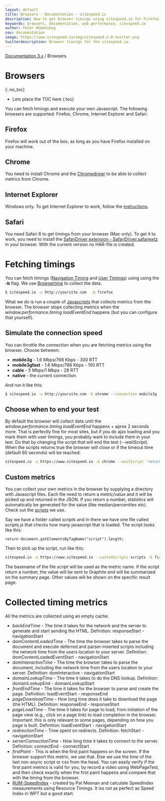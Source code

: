 ```yaml
---
layout: default
title: Browsers - Documentation - sitespeed.io
description: How to get browser timings using sitespeed.io for Firefox, Chrome, Safari and Internet Explorer.
keywords: browsers, documentation, web performance, sitespeed.io
author: Peter Hedenskog
nav: documentation
image: https://www.sitespeed.io/img/sitespeed-2.0-twitter.png
twitterdescription: Browser timings for the sitespeed.io.
---
```

[Documentation 3.x]({{site.baseurl}}/documentation/) / Browsers

# Browsers
{:.no_toc}

* Lets place the TOC here
{:toc}

You can fetch timings and execute your own Javascript. The following browsers are supported:
Firefox, Chrome, Internet Explorer and Safari.

## Firefox
Firefox will work out of the box, as long as you have Firefox installed on your machine.

## Chrome
You need to install Chrome and the [Chromedriver](https://sites.google.com/a/chromium.org/chromedriver/) to be able to collect metrics from Chrome.

## Internet Explorer
Windows only. To get Internet Explorer to work, follow the [instructions](https://code.google.com/p/selenium/wiki/InternetExplorerDriver#Required_Configuration).

## Safari
You need Safari 8 to get timings from your browser (Mac only). To get it to work, you need to install the [SafariDriver extension - SafariDriver.safariextz](http://selenium-release.storage.googleapis.com/index.html?path=2.45/) in your browser. With the current version no HAR-file is created.

# Fetching timings
You can fetch timings ([Navigation Timing](http://www.w3.org/TR/navigation-timing/) and [User Timings](http://www.w3.org/TR/user-timing/)) using using the **-b** flag. We use [Browsertime](https://github.com/tobli/browsertime) to collect the data.

~~~ bash
$ sitespeed.io -u http://yoursite.com  -b firefox
~~~

What we do is run a couple of [Javascripts](https://github.com/tobli/browsertime/tree/master/lib/scripts) that collects metrics from the browser. The browser stops collecting metrics when the *window.performance.timing.loadEventEnd* happens (but you can configure that yourself).

## Simulate the connection speed
You can throttle the connection when you are fetching metrics using the browser. Choose between:

* **mobile3g** - 1.6 Mbps/768 Kbps - 300 RTT
* **mobile3gfast** - 1.6 Mbps/768 Kbps - 150 RTT
* **cable** - 5 Mbps/1 Mbps - 28 RTT
* **native** - the current connection

And run it like this:

~~~ bash
$ sitespeed.io -u http://yoursite.com -b chrome --connection mobile3g
~~~

## Choose when to end your test
By default the browser will collect data until the *window.performance.timing.loadEventEnd* happens + aprox 2 seconds more. That is perfectly fine for most sites, but if you do ajax loading and you mark them with user timings, you probably want to include them in your test. Do that by changing the script that will end the test (*--waitScript*). When the scripts returns true the browser will close or if the timeout time (default 60 seconds) will be reached:

~~~ bash
sitespeed.io -u https://www.sitespeed.io -b chrome --waitScript 'return window.performance.timing.loadEventEnd>0'
~~~


## Custom metrics
You can collect your own metrics in the browser by supplying a directory with Javascript files. Each file need to return a metric/value and it will be picked up and returned in the JSON. If you return a number, statistics will automatically be generated for the value (like median/percentiles etc). Check out the [scripts](https://github.com/tobli/browsertime/tree/master/scripts) we use.

Say we have a folder called *scripts* and in there we have one file called *scripts.js* that checks how many javascript that is loaded. The script looks like this:

~~~
return document.getElementsByTagName("script").length;
~~~

Then to pick up the script, run like this:

~~~ bash
sitespeed.io -u https://www.sitespeed.io --customScripts scripts -b firefox
~~~

The basename of the file *script* will be used as the metric name. If the script return a number, the value will be sent to Graphite and will be summarized on the summary page. Other values will be shown on the specific result page.

# Collected timing metrics
All the metrics are collected using an empty cache.

* *backEndTime* - The time it takes for the network and the server to generate and start sending the HTML. Definition: responseStart - navigationStart
* *domContentLoadedTime* - The time the browser takes to parse the document and execute deferred and parser-inserted scripts including the network time from the users location to your server. Definition: domContentLoadedEventStart - navigationStart
* *domInteractiveTime* - The time the browser takes to parse the document, including the network time from the users location to your server. Definition: domInteractive - navigationStart
* *domainLookupTime* - The time it takes to do the DNS lookup. Definition: domainLookupEnd - domainLookupStart
* *frontEndTime* - The time it takes for the browser to parse and create the page. Definition: loadEventStart - responseEnd
* *pageDownloadTime* - How long time does it take to download the page (the HTML). Definition: responseEnd - responseStart
* *pageLoadTime* - The time it takes for page to load, from initiation of the page view (e.g., click on a page link) to load completion in the browser. Important: this is only relevant to some pages, depending on how you page is built. Definition: loadEventStart - navigationStart
* *redirectionTime* - Time spent on redirects. Definition: fetchStart - navigationStart
* *serverConnectionTime* - How long time it takes to connect to the server. Definition: connectEnd - connectStart
* *firstPaint* - This is when the first paint happens on the screen. If the browser support this metric, we use that. Else we use the time of the last non-async script or css from the head. You can easily verify if the first paint metrics is valid for you, by record a video using WebPageTest, and then check exactly when the first paint happens and compare that with the timing from the browser.
* [RUM-SpeedIndex](https://github.com/WPO-Foundation/RUM-SpeedIndex) - created by Pat Meenan
and calculate SpeedIndex measurements using Resource Timings. It iss not as perfect as Speed Index in WPT but a good start.
